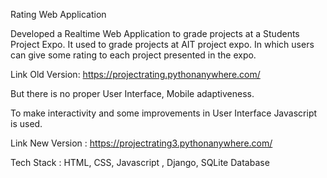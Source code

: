Rating Web Application 

Developed a Realtime Web Application to grade projects at a Students Project Expo. It used to grade
projects at AIT project expo. In which users can give some rating to each project presented in the expo.

Link Old Version: https://projectrating.pythonanywhere.com/

But there is no proper User Interface, Mobile adaptiveness.

To make interactivity and  some improvements in User Interface Javascript is used.

Link New Version : https://projectrating3.pythonanywhere.com/

Tech Stack : HTML, CSS, Javascript , Django, SQLite Database
